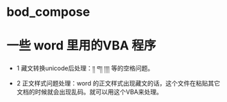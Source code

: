 # bod_compose
# 一些 word 里用的VBA 程序
- 1 藏文转换unicode后处理：།། ག། །།།། 等的空格问题。
- 2 正文样式问题处理：word 的正文样式出现藏文的话，这个文件在粘贴其它文档的时候就会出现乱码。就可以用这个VBA来处理。
